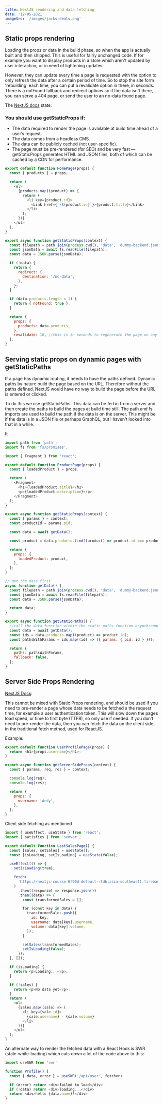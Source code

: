 ```yaml
---
title: NextJS rendering and data fetching
date: '12-05-2021'
imageSrc: '/images/jacks-deals.png'
---
```


## Static props rendering

Loading the props or data in the build phase, so when the app is actually built and then shipped. This is useful for fairly unchanged code. If for example you want to display products in a store which aren't updated by user interaction, or in need of lightening updates. 

However, they can update every time a page is requested with the option to only refresh the data after a certain period of time. So to stop the site form 'rebuilding' each time, you can put a revalidate option in there, in seconds. There is a notFound fallback and redirect options so if the data isn't there, you can serve a 404 page, or send the user to an no-data found page.

The [NextJS docs](https://nextjs.org/docs/basic-features/data-fetching) state:

### You should use getStaticProps if:
- The data required to render the page is available at build time ahead of a user’s request.
- The data comes from a headless CMS.
- The data can be publicly cached (not user-specific).
- The page must be pre-rendered (for SEO) and be very fast — getStaticProps generates HTML and JSON files, both of which can be cached by a CDN for performance.



```javascript
export default function HomePage(props) {
  const { products } = props;

  return (
    <ul>
      {products.map((product) => {
        return (
          <li key={product.id}>
            <Link href={`/${product.id}`}>{product.title}</Link>
          </li>
        );
      })}
    </ul>
  );
}

export async function getStaticProps(context) {
  const filepath = path.join(process.cwd(), 'data', 'dummy-backend.json');
  const jsonData = await fs.readFile(filepath);
  const data = JSON.parse(jsonData);

  if (!data) {
    return {
      redirect: {
        destination: '/no-data',
      },
    };
  }

  if (data.products.length < 1) {
    return { notFound: true };
  }

  return {
    props: {
      products: data.products,
    },
    revalidate: 10, //this is in seconds to regenerate the page on any request.
  };
}
```

## Serving static props on dynamic pages with getStaticPaths

If a page has dynamic routing, it needs to have the paths defined. Dynamic paths by nature build the page based on the URL. Therefore without the paths defined, NextJS would have no way to build the page before the URL is entered or clicked. 

To do this we use getStaticPaths. This data can be fed in from a server and then create the paths to build the pages at build time still. The path and fs imports are used to build the path if the data is on the server. This might be if the data is in a JSON file or perhaps GraphQL, but I haven't looked into that in a while. 

It 

```javascript
import path from 'path';
import fs from 'fs/promises';

import { Fragment } from 'react';

export default function ProductPage(props) {
  const { loadedProduct } = props;

  return (
    <Fragment>
      <h1>{loadedProduct.title}</h1>
      <p>{loadedProduct.description}</p>
    </Fragment>
  );
}

export async function getStaticProps(context) {
  const { params } = context;
  const productId = params.pid;

  const data = await getData();

  const product = data.products.find((product) => product.id === productId);

  return {
    props: {
      loadedProduct: product,
    },
  };
}

// get the data first 
async function getData() {
  const filepath = path.join(process.cwd(), 'data', 'dummy-backend.json');
  const jsonData = await fs.readFile(filepath);
  const data = JSON.parse(jsonData);

  return data;
}

export async function getStaticPaths() {
  //call the data function within the static paths function asynchronously 
  const data = await getData();
  const ids = data.products.map((product) => product.id);
  const pathsWithParams = ids.map((id) => ({ params: { pid: id } }));

  return {
    paths: pathsWithParams,
    fallback: false,
  };
}
```


## Server Side Props Rendering 

[NextJS Docs](https://nextjs.org/docs/basic-features/data-fetching#getserversideprops-server-side-rendering):

This cannot be mixed with Static Props rendering, and should be used if you need to pre-render a page whose data needs to be fetched a the request time, for example a user authentication token. This will slow down the pages load speed, or time to first byte (TTFB), so only use if needed. If you don't need to pre-render the data, then you can fetch the data on the client side, in the traditional fetch method, used for ReactJS. 

Example:

```javascript
export default function UserProfilePage(props) {
  return <h1>{props.username}</h1>;
}

export async function getServerSideProps(context) {
  const { params, req, res } = context;

  console.log(req);
  console.log(res);

  return {
    props: {
      username: 'Andy',
    },
  };
}

```

Client side fetching as mentioned 

```javascript
import { useEffect, useState } from 'react';
import { satisfies } from 'semver';

export default function LastSalesPage() {
  const [sales, setSales] = useState();
  const [isLoading, setIsLoading] = useState(false);

  useEffect(() => {
    setIsLoading(true);

    fetch(
      'https://nextjs-course-6f90d-default-rtdb.asia-southeast1.firebasedatabase.app/sales.json',
    )
      .then((response) => response.json())
      .then((data) => {
        const transformedSales = [];

        for (const key in data) {
          transformedSales.push({
            id: key,
            username: data[key].username,
            volume: data[key].volume,
          });
        }

        setSales(transformedSales);
        setIsLoading(false);
      });
  }, []);

  if (isLoading) {
    return <p>Loading...</p>;
  }

  if (!sales) {
    return <p>No data yet</p>;
  }
  return (
    <ul>
      {sales.map((sale) => (
        <li key={sale.id}>
          {sale.username} - {sale.volume}
        </li>
      ))}
    </ul>
  );
}
```


An alternate way to render the fetched data with a React Hook is SWR (stale-while-loading) which cuts down a lot of the code above to this:

```javascript
import useSWR from 'swr'

function Profile() {
  const { data, error } = useSWR('/api/user', fetcher)

  if (error) return <div>failed to load</div>
  if (!data) return <div>loading...</div>
  return <div>hello {data.name}!</div>
}
```